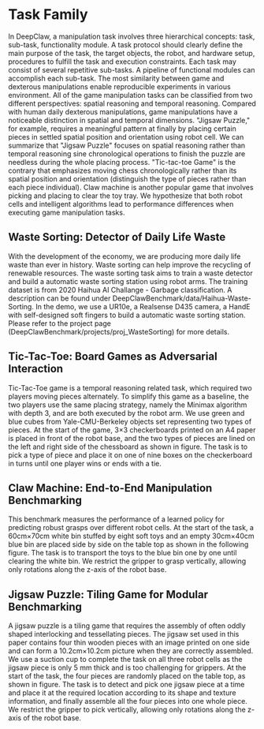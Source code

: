 # Task Family

In DeepClaw, a manipulation task involves three hierarchical concepts: task, sub-task, functionality module. A task protocol should clearly define the main purpose of the task, the target objects, the robot, and hardware setup, procedures to fulfill the task and execution constraints. Each task may consist of several repetitive sub-tasks. A pipeline of functional modules can accomplish each sub-task. The most similarity between game and dexterous manipulations enable reproducible experiments in various environment. All of the game manipulation tasks can be classified from two different perspectives: spatial reasoning and temporal reasoning. Compared with human daily dexterous manipulations, game manipulations have a noticeable distinction in spatial and temporal dimensions. "Jigsaw Puzzle," for example, requires a meaningful pattern at finally by placing certain pieces in settled spatial position and orientation using robot cell. We can summarize that "Jigsaw Puzzle" focuses on spatial reasoning rather than temporal reasoning sine chronological operations to finish the puzzle are needless during the whole placing process. "Tic-tac-toe Game" is the contrary that emphasizes moving chess chronologically rather than its spatial position and orientation (distinguish the type of pieces rather than each piece individual). Claw machine is another popular game that involves picking and placing to clear the toy tray. We hypothesize that both robot cells and intelligent algorithms lead to performance differences when executing game manipulation tasks.  

## Waste Sorting: Detector of Daily Life Waste

With the development of the economy, we are producing more daily life waste than ever in history. Waste sorting can help improve the recycling of renewable resources. The waste sorting task aims to train a waste detector and build a automatic waste sorting station using robot arms. The training dataset is from 2020 Haihua AI Challange - Garbage classification. A description can be found under DeepClawBenchmark/data/Haihua-Waste-Sorting. In the demo, we use a UR10e, a Realsense D435 camera, a HandE with self-designed soft fingers to build a automatic waste sorting station. Please refer to the project page (DeepClawBenchmark/projects/proj_WasteSorting) for more details.

## Tic-Tac-Toe: Board Games as Adversarial Interaction

Tic-Tac-Toe game is a temporal reasoning related task, which required two players moving pieces alternately. To simplify this game as a baseline, the two players use the same placing strategy, namely the Minimax algorithm with depth 3, and are both executed by the robot arm. We use green and blue cubes from Yale-CMU-Berkeley objects set representing two types of pieces. At the start of the game, 3×3 checkerboards printed on an A4 paper is placed in front of the robot base, and the two types of pieces are lined on the left and right side of the chessboard as shown in figure. The task is to pick a type of piece and place it on one of nine boxes on the checkerboard in turns until one player wins or ends with a tie.

## Claw Machine: End-to-End Manipulation Benchmarking

This benchmark measures the performance of a learned policy for predicting robust grasps over different robot cells. At the start of the task, a 60cm×70cm white bin stuffed by eight soft toys and an empty 30cm×40cm blue bin are placed side by side on the table top as shown in the following figure. The task is to transport the toys to the blue bin one by one until clearing the white bin. We restrict the gripper to grasp vertically, allowing only rotations along the z-axis of the robot base. 

## Jigsaw Puzzle: Tiling Game for Modular Benchmarking

A jigsaw puzzle is a tiling game that requires the assembly of often oddly shaped interlocking and tessellating pieces. The jigsaw set used in this paper contains four thin wooden pieces with an image printed on one side and can form a 10.2cm×10.2cm picture when they are correctly assembled. We use a suction cup to complete the task on all three robot cells as the jigsaw piece is only 5 mm thick and is too challenging for grippers. At the start of the task, the four pieces are randomly placed on the table top, as shown in figure. The task is to detect and pick one jigsaw piece at a time and place it at the required location according to its shape and texture information, and finally assemble all the four pieces into one whole piece. We restrict the gripper to pick vertically, allowing only rotations along the z-axis of the robot base. 
